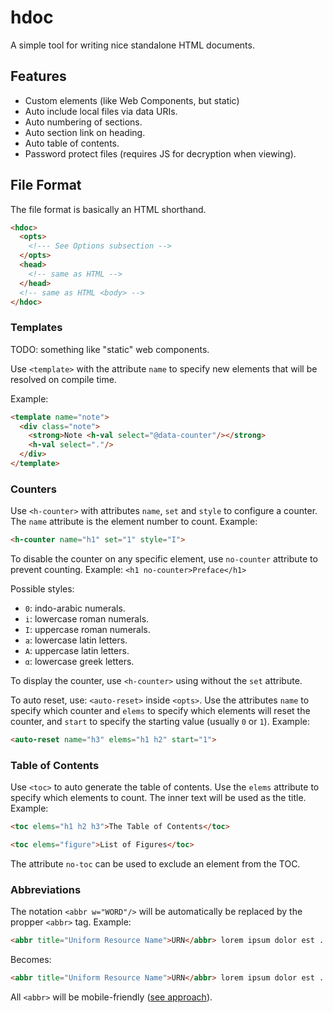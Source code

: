 # hdoc
A simple tool for writing nice standalone HTML documents.

## Features

  * Custom elements (like Web Components, but static)
  * Auto include local files via data URIs.
  * Auto numbering of sections.
  * Auto section link on heading.
  * Auto table of contents.
  * Password protect files (requires JS for decryption when viewing).

## File Format

The file format is basically an HTML shorthand. 

```html
<hdoc>
  <opts>
    <!--- See Options subsection -->
  </opts>
  <head>
    <!-- same as HTML -->
  </head>
  <!-- same as HTML <body> -->
</hdoc>
```

### Templates

TODO: something like "static" web components.

Use ```<template>``` with the attribute `name` to specify new elements that will be resolved on compile time.

Example:

```html
<template name="note">
  <div class="note">
    <strong>Note <h-val select="@data-counter"/></strong>
    <h-val select="."/>
  </div>
</template>
```

### Counters

Use ```<h-counter>``` with attributes `name`, `set` and `style` to configure a counter. The `name` attribute is the element number to count. Example:

```html
<h-counter name="h1" set="1" style="I">
```

To disable the counter on any specific element, use `no-counter` attribute to prevent counting. Example: ```<h1 no-counter>Preface</h1>```

Possible styles:

  * `0`: indo-arabic numerals.
  * `i`: lowercase roman numerals.
  * `I`: uppercase roman numerals.
  * `a`: lowercase latin letters.
  * `A`: uppercase latin letters.
  * `α`: lowercase greek letters.

To display the counter, use ```<h-counter>``` using without the `set` attribute.

To auto reset, use: `<auto-reset>` inside `<opts>`. Use the attributes `name` to specify which counter and `elems` to specify which elements will reset the counter, and `start` to specify the starting value (usually `0` or `1`). Example:

```html
<auto-reset name="h3" elems="h1 h2" start="1">
```

### Table of Contents

Use ```<toc>``` to auto generate the table of contents. Use the `elems` attribute to specify which elements to count. The inner text will be used as the title. Example:

```html
<toc elems="h1 h2 h3">The Table of Contents</toc>
```

```html
<toc elems="figure">List of Figures</toc>
```

The attribute `no-toc` can be used to exclude an element from the TOC.

### Abbreviations

The notation `<abbr w="WORD"/>` will be automatically be replaced by the propper `<abbr>` tag. Example:

```html
<abbr title="Uniform Resource Name">URN</abbr> lorem ipsum dolor est ... <abbr w="URN"/> ...
```

Becomes:

```html
<abbr title="Uniform Resource Name">URN</abbr> lorem ipsum dolor est ... <abbr title="Uniform Resource Name">URN</abbr> ...
```

All `<abbr>` will be mobile-friendly ([see approach](https://bitsofco.de/making-abbr-work-for-touchscreen-keyboard-mouse/)).
